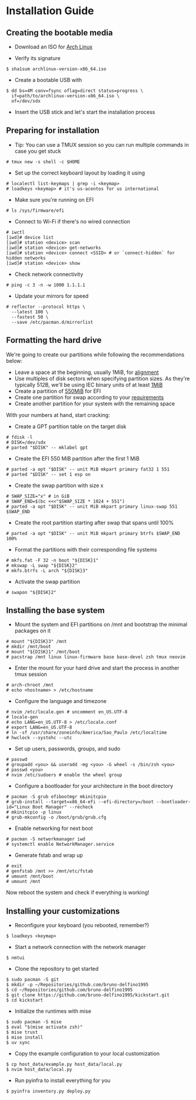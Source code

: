 # Installation Guide

## Creating the bootable media

- Download an ISO for [Arch Linux](https://archlinux.org/download/)

- Verify its signature

```
$ sha1sum archlinux-version-x86_64.iso
```

- Create a bootable USB with

```
$ dd bs=4M conv=fsync oflag=direct status=progress \
  if=path/to/archlinux-version-x86_64.iso \
  of=/dev/sdx 
```

- Insert the USB stick and let's start the installation process

## Preparing for installation

- Tip: You can use a TMUX session so you can run multiple commands in case you get stuck

```
# tmux new -s shell -c $HOME
```

- Set up the correct keyboard layout by loading it using

```
# localectl list-keymaps | grep -i <keymap>
# loadkeys <keymap> # it's us-acentos for us international
```

- Make sure you're running on EFI

```
# ls /sys/firmware/efi
```

- Connect to Wi-Fi if there's no wired connection

```
# iwctl
[iwd]# device list
[iwd]# station <device> scan
[iwd]# station <device> get-networks
[iwd]# station <device> connect <SSID> # or `connect-hidden` for hidden networks
[iwd]# station <device> show
```

- Check network connectivity

```
# ping -c 3 -n -w 1000 1.1.1.1
```

- Update your mirrors for speed

```
# reflector --protocol https \
  --latest 100 \
  --fastest 50 \
  --save /etc/pacman.d/mirrorlist
```

## Formatting the hard drive

We're going to create our partitions while following the recommendations below:

- Leave a space at the beginning, usually 1MiB, for [alignment](https://rainbow.chard.org/2013/01/30/how-to-align-partitions-for-best-performance-using-parted/)
- Use multiples of disk sectors when specifying partition sizes. As they're typically 512B, we'll be using IEC binary units of at least [1MiB](https://wiki.archlinux.org/title/Parted#Rounding)
- Create a partition of [550MiB](https://superuser.com/a/1310938) for EFI
- Create one partition for swap according to your [requirements](https://itsfoss.com/swap-size/)
- Create another partition for your system with the remaining space

With your numbers at hand, start cracking:

- Create a GPT partition table on the target disk

```
# fdisk -l
# DISK=/dev/sdx
# parted "$DISK" -- mklabel gpt
```

- Create the EFI 550 MiB partition after the first 1 MiB

```
# parted -a opt "$DISK" -- unit MiB mkpart primary fat32 1 551
# parted "$DISK" -- set 1 esp on
```

- Create the swap partition with size x

```
# SWAP_SIZE="x" # in GiB
# SWAP_END=$(bc <<<"$SWAP_SIZE * 1024 + 551")
# parted -a opt "$DISK" -- unit MiB mkpart primary linux-swap 551 $SWAP_END
```

- Create the root partition starting after swap that spans until 100%

```
# parted -a opt "$DISK" -- unit MiB mkpart primary btrfs $SWAP_END 100%
```

- Format the partitions with their corresponding file systems


```
# mkfs.fat -F 32 -n boot "${DISK}1"
# mkswap -L swap "${DISK}2"
# mkfs.btrfs -L arch "${DISK}3"
```

- Activate the swap partition

```
# swapon "${DISK}2"
```

## Installing the base system

- Mount the system and EFI partitions on /mnt and bootstrap the minimal packages on it

```
# mount "${DISK}3" /mnt
# mkdir /mnt/boot
# mount "${DISK}1" /mnt/boot
# pacstrap /mnt linux linux-firmware base base-devel zsh tmux neovim
```

- Enter the mount for your hard drive and start the process in another tmux session

```
# arch-chroot /mnt
# echo <hostname> > /etc/hostname
```

- Configure the language and timezone

```
# nvim /etc/locale.gen # uncomment en_US.UTF-8
# locale-gen
# echo LANG=en_US.UTF-8 > /etc/locale.conf
# export LANG=en_US.UTF-8
# ln -sf /usr/share/zoneinfo/America/Sao_Paulo /etc/localtime
# hwclock --systohc --utc
```

- Set up users, passwords, groups, and sudo

```
# passwd
# groupadd <you> && useradd -mg <you> -G wheel -s /bin/zsh <you>
# passwd <you>
# nvim /etc/sudoers # enable the wheel group
```

- Configure a bootloader for your architecture in the boot directory

```
# pacman -S grub efibootmgr mkinitcpio
# grub-install --target=x86_64-efi --efi-directory=/boot --bootloader-id="Linux Boot Manager" --recheck
# mkinitcpio -p linux
# grub-mkconfig -o /boot/grub/grub.cfg
```

- Enable networking for next boot

```
# pacman -S networkmanager iwd
# systemctl enable NetworkManager.service
```

- Generate fstab and wrap up

```
# exit
# genfstab /mnt >> /mnt/etc/fstab
# umount /mnt/boot
# umount /mnt
```

Now reboot the system and check if everything is working!

## Installing your customizations

- Reconfigure your keyboard (you rebooted, remember?)

```
$ loadkeys <keymap>
```

- Start a network connection with the network manager

```
$ nmtui
```

- Clone the repository to get started

```
$ sudo pacman -S git
$ mkdir -p ~/Repositories/github.com/bruno-delfino1995
$ cd ~/Repositories/github.com/bruno-delfino1995
$ git clone https://github.com/bruno-delfino1995/kickstart.git
$ cd kickstart
```

- Initialize the runtimes with mise

```
$ sudo pacman -S mise
$ eval "$(mise activate zsh)" 
$ mise trust
$ mise install
$ uv sync
```

- Copy the example configuration to your local customization

```
$ cp host_data/example.py host_data/local.py
$ nvim host_data/local.py
```

- Run pyinfra to install everything for you

```
$ pyinfra inventory.py deploy.py
```
